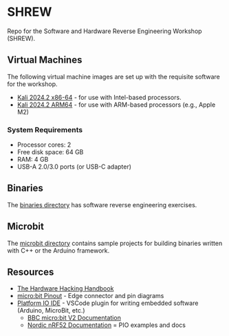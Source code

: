 # SHREW
Repo for the Software and Hardware Reverse Engineering Workshop (SHREW). 

## Virtual Machines
The following virtual machine images are set up with the requisite software for the workshop.
* [Kali 2024.2 x86-64]() - for use with Intel-based processors.
* [Kali 2024.2 ARM64]() - for use with ARM-based processors (e.g., Apple M2)

### System Requirements
* Processor cores: 2
* Free disk space: 64 GB
* RAM: 4 GB
* USB-A 2.0/3.0 ports (or USB-C adapter)

## Binaries

The [binaries directory](https://github.com/dsu-cs/shrew-facdev/tree/main/binaries) has software reverse engineering exercises.

## Microbit
The [microbit directory](https://github.com/dsu-cs/shrew-facdev/tree/main/microbit) contains sample projects for building binaries written with C++ or the Arduino framework. 

## Resources 
* [The Hardware Hacking Handbook](https://nostarch.com/hardwarehacking)
* [micro:bit Pinout](https://tech.microbit.org/hardware/edgeconnector/) - Edge connector and pin diagrams
* [Platform IO IDE](https://platformio.org/platformio-ide) - VSCode plugin for writing embedded software (Arduino, MicroBit, etc.)
  * [BBC micro:bit V2 Documentation](https://docs.platformio.org/en/latest/boards/nordicnrf52/bbcmicrobit_v2.html#frameworks)
  * [Nordic nRF52 Documentation](https://github.com/platformio/platform-nordicnrf52/tree/develop) = PIO examples and docs
  